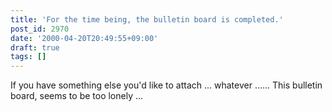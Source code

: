```yaml
---
title: 'For the time being, the bulletin board is completed.'
post_id: 2970
date: '2000-04-20T20:49:55+09:00'
draft: true
tags: []
---
```


If you have something else you'd like to attach ... whatever ...... This bulletin board, seems to be too lonely ...
